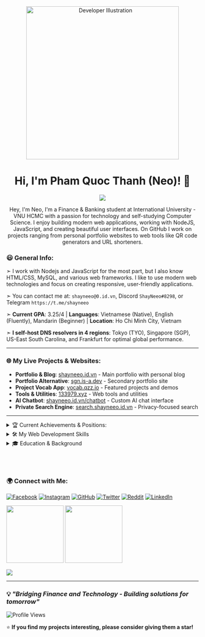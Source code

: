 <div align="center">
  <img src="https://raw.githubusercontent.com/MicaelliMedeiros/micaellimedeiros/master/image/computer-illustration.png" width="400"  alt="Developer Illustration">
</div>

<h1 align="center" height="200">Hi, I'm Pham Quoc Thanh (Neo)! 👋</h1>
<p align="center">
  <img src="https://readme-typing-svg.herokuapp.com?font=Fira+Code&pause=1000&color=1AF7D7&background=233ABE6E&center=true&vCenter=true&width=435&lines=Full+Stack+Developer;Website+Developer;Eager+to+Learn+New+Things;Always+Stay+Positive+Guys!" />
</p>
<p align="center">
  Hey, I'm Neo, I'm a Finance & Banking student at International University - VNU HCMC with a passion for technology and self-studying Computer Science. I enjoy building modern web applications, working with NodeJS, JavaScript, and creating beautiful user interfaces. On GitHub I work on projects ranging from personal portfolio websites to web tools like QR code generators and URL shorteners.
</p>


### 😃 General Info:

➣ I work with Nodejs and JavaScript for the most part, but I also know HTML/CSS, MySQL, and various web frameworks. I like to use modern web technologies and focus on creating responsive, user-friendly applications.

➣ You can contact me at: `shayneeo@0.id.vn`, Discord `ShayNeeo#8298`, or Telegram `https://t.me/shayneeo`

➣ **Current GPA**: 3.25/4 | **Languages**: Vietnamese (Native), English (Fluently), Mandarin (Beginner) | **Location**: Ho Chi Minh City, Vietnam

➣ **I self-host DNS resolvers in 4 regions**: Tokyo (TYO), Singapore (SGP), US-East South Carolina, and Frankfurt for optimal global performance.

---

### 🌐 My Live Projects & Websites:

- **Portfolio & Blog**: [shayneeo.id.vn](https://shayneeo.id.vn) - Main portfolio with personal blog
- **Portfolio Alternative**: [sgn.is-a.dev](https://sgn.is-a.dev) - Secondary portfolio site  
- **Project Vocab App**: [vocab.qzz.io](https://vocab.qzz.io) - Featured projects and demos
- **Tools & Utilities**: [133979.xyz](https://133979.xyz) - Web tools and utilities
- **AI Chatbot**: [shayneeo.id.vn/chatbot](https://shayneeo.id.vn/chatbot) - Custom AI chat interface
- **Private Search Engine**: [search.shayneeo.id.vn](https://search.shayneeo.id.vn) - Privacy-focused search

---

<details>
<summary>🏆 Current Achievements & Positions:</summary>

### 🏆 Recent Achievements:
- 🎓 **Scholarship Winner** (Semester 1; 2023-2024)
- 🏅 **Best Innovative Idea** - Green Innovation Camp 2024
- 📚 **Online Math Tutor** (Grade 12) - Mar 2024 to Oct 2024

### 💼 Work Experience:
- **Online Tutor (Math Grade 12)** | *Mar 2024 - Oct 2024*  
  *Developed digital teaching skills and helped students succeed in mathematics*
  
- **Coffee Bartender** | *Cafe 567* | *Aug 2023 - Oct 2023*  
  *Enhanced customer service and time management skills*

### 🎯 Leadership & Activities:
- **1.5°C Hội** | *Entrance Staff* | Nguyen Khuyen High School
- **Inter-school Lecture** | *Concept/Tech Leader* | Nguyen Khuyen High School

</details>

<details>
<summary>🛠️ My Web Development Skills</summary>

### 💻 Backend & Server Technologies
<p align="center">
  <a href="https://skillicons.dev">
    <img src="https://skillicons.dev/icons?i=php,nodejs,rust,nginx" />
  </a>
</p>

### 🎨 Frontend & Frameworks
<p align="center">
  <a href="https://skillicons.dev">
    <img src="https://skillicons.dev/icons?i=js,html,css,react,nextjs" />
  </a>
</p>

### 🗄️ Databases & Tools
<p align="center">
  <a href="https://skillicons.dev">
    <img src="https://skillicons.dev/icons?i=mysql,mongodb,redis,git,github" />
  </a>
</p>

### ☁️ DevOps & Infrastructure
<p align="center">
  <a href="https://skillicons.dev">
    <img src="https://skillicons.dev/icons?i=cloudflare,vercel,vscode,figma,postman" />
  </a>
</p>

### 🔧 Specialized Web Tools I Build:
- **QR Code Generator** - Link-to-QR conversion with file upload support
- **URL Shortener** - Custom short URLs with analytics and management
- **Portfolio Systems** - Modern responsive websites with animations
- **AI Integration** - Custom chatbot interfaces and AI-powered tools
- **Search Engines** - Privacy-focused search implementations
- **DNS Management** - Self-hosted DNS resolvers across multiple regions

### 📊 Core Skills:
- **Full-Stack Web Development** (PHP, JavaScript, MySQL)
- **Server Administration** (Apache, Nginx, DNS management)
- **UI/UX Design** & **Responsive Web Design**
- **Financial Analysis** & **Data Research**  
- **Critical Thinking** & **Problem Solving**
- **Team Leadership** & **Project Management**

</details>

<details>
<summary>🎓 Education & Background</summary>

### 🎓 Education:
**Bachelor of Finance & Banking**  
*International University - VNU HCMC*  
*Expected: 2023 - 2027*  
*Accumulated GPA: 3.25/4*

### 📜 Certifications & Awards:
- Many academic awards before university
- Scholarship (Semester 1; 2023-2024)
- Winning Prize - Best Innovative Idea in Green Innovation Camp 2024

### 🌍 Languages:
- Vietnamese (Native)
- English (Fluently)
- Mandarin (Beginner)

</details>

<br>
<br>
<br>

### 🌍 Connect with Me:

[![Facebook](https://img.shields.io/badge/Facebook-1877F2?style=for-the-badge&logo=facebook&logoColor=white)](https://www.facebook.com/pqt05)
[![Instagram](https://img.shields.io/badge/Instagram-E4405F?style=for-the-badge&logo=instagram&logoColor=white)](https://www.instagram.com/shay._.neeo/)
[![GitHub](https://img.shields.io/badge/GitHub-100000?style=for-the-badge&logo=github&logoColor=white)](https://github.com/ShayNeeo)
[![Twitter](https://img.shields.io/badge/Twitter-1DA1F2?style=for-the-badge&logo=twitter&logoColor=white)](https://x.com/Shay_Neeo)
[![Reddit](https://img.shields.io/badge/Reddit-FF4500?style=for-the-badge&logo=reddit&logoColor=white)](https://www.reddit.com/user/Shay_Neeo/)
[![LinkedIn](https://img.shields.io/badge/LinkedIn-0077B5?style=for-the-badge&logo=linkedin&logoColor=white)](https://linkedin.com/in/shayneeo/)

<p float="left">
	<img src="https://github-readme-stats.vercel.app/api/top-langs/?username=ShayNeeo&theme=tokyonight&layout=compact&rand=TIMESTAMPT" height="150">
	<img src="https://github-readme-stats.vercel.app/api?username=ShayNeeo&show_icons=true&theme=tokyonight&rand=TIMESTAMPT" height="150">
</p>
<img src="https://github-readme-activity-graph.vercel.app/graph?username=ShayNeeo&bg_color=30649c&color=000000&line=dbfff8&point=000000&area=true&hide_border=true" align="center">

---

### 💡 *"Bridging Finance and Technology - Building solutions for tomorrow"*

![Profile Views](https://komarev.com/ghpvc/?username=ShayNeeo&color=blueviolet&style=flat-square&label=Profile+Views)

⭐ **If you find my projects interesting, please consider giving them a star!** 
